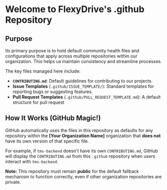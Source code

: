 # Welcome to FlexyDrive's .github Repository

## Purpose

Its primary purpose is to hold default community health files and configurations that apply across multiple repositories within our organization. This helps us maintain consistency and streamline processes.

The key files managed here include:

*   **`CONTRIBUTING.md`**: Default guidelines for contributing to our projects.
*   **Issue Templates** (`.github/ISSUE_TEMPLATE/`): Standard templates for reporting bugs or suggesting features.
*   **Pull Request Templates** (`.github/PULL_REQUEST_TEMPLATE.md`): A default structure for pull request

## How It Works (GitHub Magic!)

GitHub automatically uses the files in this repository as defaults for any repository within the **[Your Organization Name]** organization that **does not** have its own version of that specific file.

For example, if `tms-backend` doesn't have its own `CONTRIBUTING.md`, GitHub will display the `CONTRIBUTING.md` from this `.github` repository when users interact with `tms-backend`.

**Note:** This repository must remain **public** for the default fallback mechanism to function correctly, even if other organization repositories are private.
